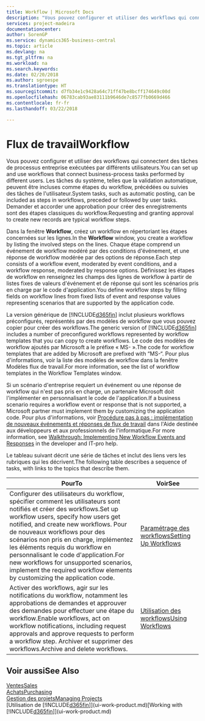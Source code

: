 ```yaml
---
title: Workflow | Microsoft Docs
description: "Vous pouvez configurer et utiliser des workflows qui connectent des tâches de processus entreprise exécutées par différents utilisateurs. Les tâches du système, telles que la validation automatique, peuvent être incluses comme étapes du workflow, précédées ou suivies des tâches de l'utilisateur. Demander et accorder une approbation pour créer des enregistrements sont des étapes classiques du workflow."
services: project-madeira
documentationcenter: 
author: SorenGP
ms.service: dynamics365-business-central
ms.topic: article
ms.devlang: na
ms.tgt_pltfrm: na
ms.workload: na
ms.search.keywords: 
ms.date: 02/20/2018
ms.author: sgroespe
ms.translationtype: HT
ms.sourcegitcommit: d7fb34e1c9428a64c71ff47be8bcff174649c00d
ms.openlocfilehash: 06783cab93ae83111b9646de7c8577fb0669d466
ms.contentlocale: fr-fr
ms.lasthandoff: 03/22/2018

---
```

# <a name="workflow"></a><span data-ttu-id="6759c-105">Flux de travail</span><span class="sxs-lookup"><span data-stu-id="6759c-105">Workflow</span></span>
<span data-ttu-id="6759c-106">Vous pouvez configurer et utiliser des workflows qui connectent des tâches de processus entreprise exécutées par différents utilisateurs.</span><span class="sxs-lookup"><span data-stu-id="6759c-106">You can set up and use workflows that connect business-process tasks performed by different users.</span></span> <span data-ttu-id="6759c-107">Les tâches du système, telles que la validation automatique, peuvent être incluses comme étapes du workflow, précédées ou suivies des tâches de l'utilisateur.</span><span class="sxs-lookup"><span data-stu-id="6759c-107">System tasks, such as automatic posting, can be included as steps in workflows, preceded or followed by user tasks.</span></span> <span data-ttu-id="6759c-108">Demander et accorder une approbation pour créer des enregistrements sont des étapes classiques du workflow.</span><span class="sxs-lookup"><span data-stu-id="6759c-108">Requesting and granting approval to create new records are typical workflow steps.</span></span>  

 <span data-ttu-id="6759c-109">Dans la fenêtre **Workflow**, créez un workflow en répertoriant les étapes concernées sur les lignes.</span><span class="sxs-lookup"><span data-stu-id="6759c-109">In the **Workflow** window, you create a workflow by listing the involved steps on the lines.</span></span> <span data-ttu-id="6759c-110">Chaque étape comprend un événement de workflow modéré par des conditions d'événement, et une réponse de workflow modérée par des options de réponse.</span><span class="sxs-lookup"><span data-stu-id="6759c-110">Each step consists of a workflow event, moderated by event conditions, and a workflow response, moderated by response options.</span></span> <span data-ttu-id="6759c-111">Définissez les étapes de workflow en renseignez les champs des lignes de workflow à partir de listes fixes de valeurs d'événement et de réponse qui sont les scénarios pris en charge par le code d'application.</span><span class="sxs-lookup"><span data-stu-id="6759c-111">You define workflow steps by filling fields on workflow lines from fixed lists of event and response values representing scenarios that are supported by the application code.</span></span>  

 <span data-ttu-id="6759c-112">La version générique de [!INCLUDE[d365fin](includes/d365fin_md.md)] inclut plusieurs workflows préconfigurés, représentés par des modèles de workflow que vous pouvez copier pour créer des workflows.</span><span class="sxs-lookup"><span data-stu-id="6759c-112">The generic version of [!INCLUDE[d365fin](includes/d365fin_md.md)] includes a number of preconfigured workflows represented by workflow templates that you can copy to create workflows.</span></span> <span data-ttu-id="6759c-113">Le code des modèles de workflow ajoutés par Microsoft a le préfixe « MS- ».</span><span class="sxs-lookup"><span data-stu-id="6759c-113">The code for workflow templates that are added by Microsoft are prefixed with “MS-“.</span></span> <span data-ttu-id="6759c-114">Pour plus d'informations, voir la liste des modèles de workflow dans la fenêtre Modèles flux de travail.</span><span class="sxs-lookup"><span data-stu-id="6759c-114">For more information, see the list of workflow templates in the Workflow Templates window.</span></span>  

 <span data-ttu-id="6759c-115">Si un scénario d'entreprise requiert un événement ou une réponse de workflow qui n'est pas pris en charge, un partenaire Microsoft doit l'implémenter en personnalisant le code de l'application.</span><span class="sxs-lookup"><span data-stu-id="6759c-115">If a business scenario requires a workflow event or response that is not supported, a Microsoft partner must implement them by customizing the application code.</span></span> <span data-ttu-id="6759c-116">Pour plus d'informations, voir [Procédure pas à pas : implémentation de nouveaux événements et réponses de flux de travail](/dynamics-nav/Walkthrough--Implementing-New-Workflow-Events-and-Responses) dans l'Aide destinée aux développeurs et aux professionnels de l'informatique.</span><span class="sxs-lookup"><span data-stu-id="6759c-116">For more information, see [Walkthrough: Implementing New Workflow Events and Responses](/dynamics-nav/Walkthrough--Implementing-New-Workflow-Events-and-Responses) in the developer and IT-pro help.</span></span>  

 <span data-ttu-id="6759c-117">Le tableau suivant décrit une série de tâches et inclut des liens vers les rubriques qui les décrivent.</span><span class="sxs-lookup"><span data-stu-id="6759c-117">The following table describes a sequence of tasks, with links to the topics that describe them.</span></span>  

|<span data-ttu-id="6759c-118">**Pour**</span><span class="sxs-lookup"><span data-stu-id="6759c-118">**To**</span></span>|<span data-ttu-id="6759c-119">**Voir**</span><span class="sxs-lookup"><span data-stu-id="6759c-119">**See**</span></span>|  
|------------|-------------|  
|<span data-ttu-id="6759c-120">Configurer des utilisateurs du workflow, spécifier comment les utilisateurs sont notifiés et créer des workflows.</span><span class="sxs-lookup"><span data-stu-id="6759c-120">Set up workflow users, specify how users get notified, and create new workflows.</span></span> <span data-ttu-id="6759c-121">Pour de nouveaux workflows pour des scénarios non pris en charge, implémentez les éléments requis du workflow en personnalisant le code d'application.</span><span class="sxs-lookup"><span data-stu-id="6759c-121">For new workflows for unsupported scenarios, implement the required workflow elements by customizing the application code.</span></span>|[<span data-ttu-id="6759c-122">Paramétrage des workflows</span><span class="sxs-lookup"><span data-stu-id="6759c-122">Setting Up Workflows</span></span>](across-set-up-workflows.md)|  
|<span data-ttu-id="6759c-123">Activer des workflows, agir sur les notifications du workflow, notamment les approbations de demandes et approuver des demandes pour effectuer une étape du workflow.</span><span class="sxs-lookup"><span data-stu-id="6759c-123">Enable workflows, act on workflow notifications, including request approvals and approve requests to perform a workflow step.</span></span> <span data-ttu-id="6759c-124">Archiver et supprimer des workflows.</span><span class="sxs-lookup"><span data-stu-id="6759c-124">Archive and delete workflows.</span></span>|[<span data-ttu-id="6759c-125">Utilisation des workflows</span><span class="sxs-lookup"><span data-stu-id="6759c-125">Using Workflows</span></span>](across-use-workflows.md)|  

## <a name="see-also"></a><span data-ttu-id="6759c-126">Voir aussi</span><span class="sxs-lookup"><span data-stu-id="6759c-126">See Also</span></span>  
[<span data-ttu-id="6759c-127">Ventes</span><span class="sxs-lookup"><span data-stu-id="6759c-127">Sales</span></span>](sales-manage-sales.md)  
[<span data-ttu-id="6759c-128">Achats</span><span class="sxs-lookup"><span data-stu-id="6759c-128">Purchasing</span></span>](purchasing-manage-purchasing.md)  
[<span data-ttu-id="6759c-129">Gestion des projets</span><span class="sxs-lookup"><span data-stu-id="6759c-129">Managing Projects</span></span>](projects-manage-projects.md)  
<span data-ttu-id="6759c-130">[Utilisation de [!INCLUDE[d365fin](includes/d365fin_md.md)]](ui-work-product.md)</span><span class="sxs-lookup"><span data-stu-id="6759c-130">[Working with [!INCLUDE[d365fin](includes/d365fin_md.md)]](ui-work-product.md)</span></span>

